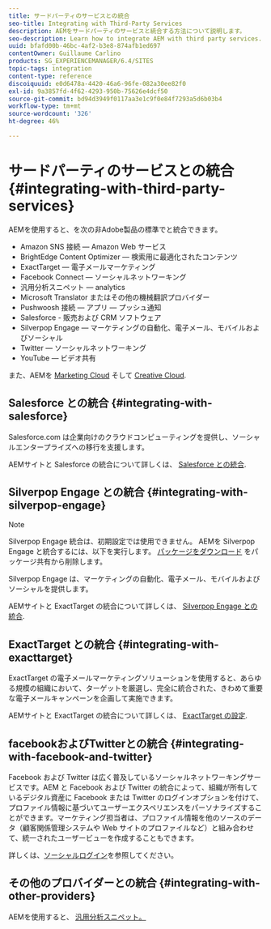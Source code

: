 ```yaml
---
title: サードパーティのサービスとの統合
seo-title: Integrating with Third-Party Services
description: AEMをサードパーティのサービスと統合する方法について説明します。
seo-description: Learn how to integrate AEM with third party services.
uuid: bfafd00b-46bc-4af2-b3e8-874afb1ed697
contentOwner: Guillaume Carlino
products: SG_EXPERIENCEMANAGER/6.4/SITES
topic-tags: integration
content-type: reference
discoiquuid: e0d6478a-4420-46a6-96fe-082a30ee82f0
exl-id: 9a3857fd-4f62-4293-950b-75626e4dcf50
source-git-commit: bd94d3949f0117aa3e1c9f0e84f7293a5d6b03b4
workflow-type: tm+mt
source-wordcount: '326'
ht-degree: 46%

---
```


# サードパーティのサービスとの統合{#integrating-with-third-party-services}

AEMを使用すると、を次の非Adobe製品の標準でと統合できます。

* Amazon SNS 接続 — Amazon Web サービス
* BrightEdge Content Optimizer — 検索用に最適化されたコンテンツ
* ExactTarget — 電子メールマーケティング
* Facebook Connect — ソーシャルネットワーキング
* 汎用分析スニペット — analytics
* Microsoft Translator またはその他の機械翻訳プロバイダー
* Pushwoosh 接続 — アプリ — プッシュ通知
* Salesforce - 販売および CRM ソフトウェア
* Silverpop Engage — マーケティングの自動化、電子メール、モバイルおよびソーシャル
* Twitter — ソーシャルネットワーキング
* YouTube — ビデオ共有

また、AEMを [Marketing Cloud](/help/sites-administering/marketing-cloud.md) そして [Creative Cloud](/help/assets/aem-cc-integration-best-practices.md).

## Salesforce との統合 {#integrating-with-salesforce}

Salesforce.com は企業向けのクラウドコンピューティングを提供し、ソーシャルエンタープライズへの移行を支援します。

AEMサイトと Salesforce の統合について詳しくは、 [Salesforce との統合](/help/sites-administering/salesforce.md).

## Silverpop Engage との統合 {#integrating-with-silverpop-engage}

>[!NOTE]
>
>Silverpop Engage 統合は、初期設定では使用できません。 AEMを Silverpop Engage と統合するには、以下を実行します。 [パッケージをダウンロード](https://www.adobeaemcloud.com/content/marketplace/marketplaceProxy.html?packagePath=/content/companies/public/adobe/packages/aem620/product/cq-mcm-integrations-silverpop-content) をパッケージ共有から削除します。

Silverpop Engage は、マーケティングの自動化、電子メール、モバイルおよびソーシャルを提供します。

AEMサイトと ExactTarget の統合について詳しくは、 [Silverpop Engage との統合](/help/sites-administering/silverpop.md).

## ExactTarget との統合 {#integrating-with-exacttarget}

ExactTarget の電子メールマーケティングソリューションを使用すると、あらゆる規模の組織において、ターゲットを厳選し、完全に統合された、きわめて重要な電子メールキャンペーンを企画して実施できます。

AEMサイトと ExactTarget の統合について詳しくは、 [ExactTarget の設定](/help/sites-administering/exacttarget.md).

## facebookおよびTwitterとの統合 {#integrating-with-facebook-and-twitter}

Facebook および Twitter は広く普及しているソーシャルネットワーキングサービスです。AEM と Facebook および Twitter の統合によって、組織が所有しているデジタル資産に Facebook または Twitter のログインオプションを付けて、プロファイル情報に基づいてユーザーエクスペリエンスをパーソナライズすることができます。マーケティング担当者は、プロファイル情報を他のソースのデータ（顧客関係管理システムや Web サイトのプロファイルなど）と組み合わせて、統一されたユーザービューを作成することもできます。

詳しくは、[ソーシャルログイン](/help/communities/social-login.md)を参照してください。

## その他のプロバイダーとの統合 {#integrating-with-other-providers}

AEMを使用すると、 [汎用分析スニペット。](/help/sites-administering/external-providers.md)
